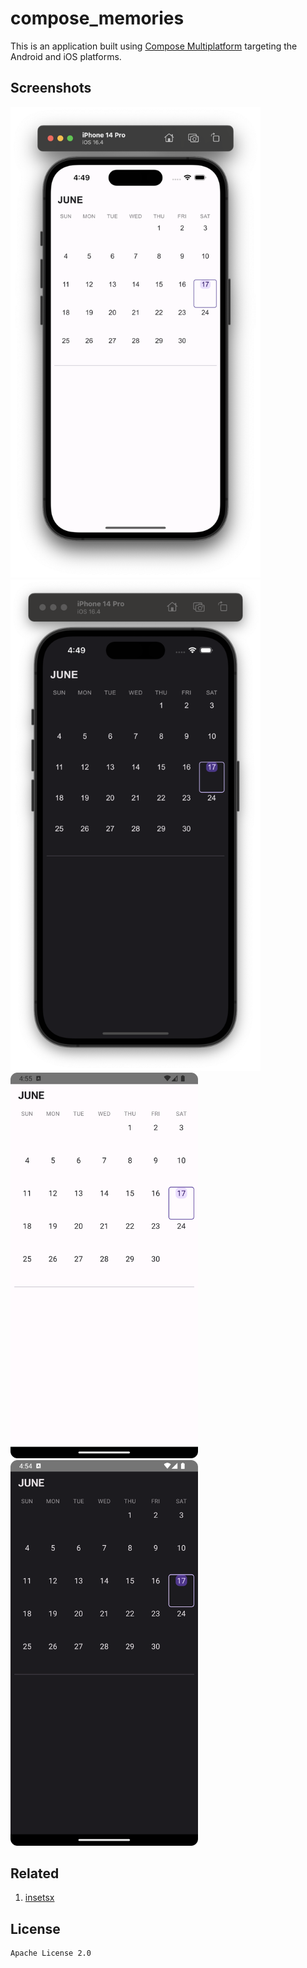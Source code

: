 # compose_memories

This is an application built using [Compose Multiplatform](https://github.com/JetBrains/compose-multiplatform-ios-android-template) targeting the Android and iOS platforms.

## Screenshots

<img src="./screenshots/screenshot_iOS_light.png" width="400" /> <img src="./screenshots/screenshot_iOS_dark.png" width="400" /></br> <img src="./screenshots/screenshot_Android_light.png" width="300" /> <img src="./screenshots/screenshot_Android_dark.png" width="300" />

## Related

1. [insetsx](https://github.com/mori-atsushi/insetsx)

## License

```
Apache License 2.0
```
